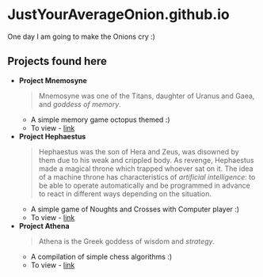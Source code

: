 # JustYourAverageOnion.github.io
One day I am going to make the Onions cry :)

## Projects found here
  - **Project Mnemosyne**
    > Mnemosyne was one of the Titans, daughter of Uranus and Gaea, and *goddess of memory*.
    - A simple memory game octopus themed :)
    - To view - [link](https://justyouraverageonion.github.io/ProjectMnemosyne)
  - **Project Hephaestus**
    > Hephaestus was the son of Hera and Zeus, was disowned by them due to his weak and crippled body. As revenge, Hephaestus made a magical throne which trapped whoever sat on it. The idea of a machine throne has characteristics of *artificial intelligence*: to be able to operate automatically and be programmed in advance to react in different ways depending on the situation.
    - A simple game of Noughts and Crosses with Computer player :)
    - To view - [link](https://justyouraverageonion.github.io/ProjectHephaestus)
  - **Project Athena**
    > Athena is the Greek goddess of wisdom and *strategy*.
    - A compilation of simple chess algorithms :)
    - To view - [link](https://justyouraverageonion.github.io/ProjectAthena)
